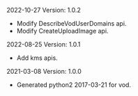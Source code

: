 2022-10-27 Version: 1.0.2
- Modify DescribeVodUserDomains api.
- Modify CreateUploadImage api.

2022-08-25 Version: 1.0.1
- Add kms apis.

2021-03-08 Version: 1.0.0
- Generated python2 2017-03-21 for vod.

